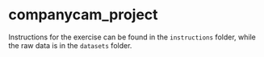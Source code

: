 # companycam_project

Instructions for the exercise can be found in the `instructions` folder, while the raw data is in the `datasets` folder.


